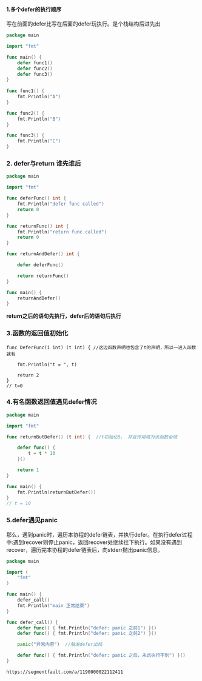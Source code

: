 #### 1.多个defer的执行顺序

写在前面的defer比写在后面的defer玩执行。是个栈结构后进先出

```go
package main

import "fmt"

func main() {
    defer func1()
    defer func2()
    defer func3()
}
	
func func1() {
    fmt.Println("A")
}

func func2() {
    fmt.Println("B")
}

func func3() {
    fmt.Println("C")
}
```



### 2. defer与return 谁先谁后

```go
package main

import "fmt"

func deferFunc() int {
    fmt.Println("defer func called")
    return 0
}

func returnFunc() int {
    fmt.Println("return func called")
    return 0
}

func returnAndDefer() int {

    defer deferFunc()

    return returnFunc()
}

func main() {
    returnAndDefer()
}

```

**return之后的语句先执行，defer后的语句后执行**



### 3.函数的返回值初始化

```
func DeferFunc(i int) (t int) {	//这边函数声明也包含了t的声明，所以一进入函数就有

    fmt.Println("t = ", t)

    return 2
}
// t=0
```



### 4.有名函数返回值遇见defer情况

```go
package main

import "fmt"

func returnButDefer() (t int) {  //t初始化0， 并且作用域为该函数全域

    defer func() {
        t = t * 10
    }()

    return 1
}

func main() {
    fmt.Println(returnButDefer())
}
// t = 10
```



### 5.defer遇见panic

那么，遇到panic时，遍历本协程的defer链表，并执行defer。在执行defer过程中:遇到recover则停止panic，返回recover处继续往下执行。如果没有遇到recover，遍历完本协程的defer链表后，向stderr抛出panic信息。

```go
package main

import (
    "fmt"
)

func main() {
    defer_call()
    fmt.Println("main 正常结束")
}

func defer_call() {
    defer func() { fmt.Println("defer: panic 之前1") }()
    defer func() { fmt.Println("defer: panic 之前2") }()

    panic("异常内容")  //触发defer出栈

    defer func() { fmt.Println("defer: panic 之后，永远执行不到") }()
}
```

```
https://segmentfault.com/a/1190000022112411
```

